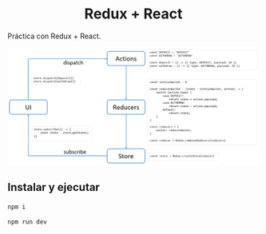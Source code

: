 <h1 align="center">Redux + React</h1>

Práctica con Redux + React.

![Redux](public/redux.png)

## Instalar y ejecutar

```bash
npm i
```

```bash
npm run dev
```